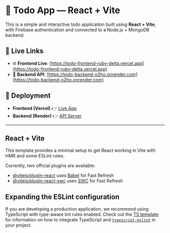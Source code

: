 # 📝 Todo App — React + Vite

This is a simple and interactive todo application built using **React + Vite**, with Firebase authentication and connected to a Node.js + MongoDB backend.

## 🔗 Live Links

- 🌐 **Frontend Live**: [https://todo-frontend-ruby-delta.vercel.app](https://todo-frontend-ruby-delta.vercel.app)
- 🔧 **Backend API**: [https://todo-backend-o2ho.onrender.com](https://todo-backend-o2ho.onrender.com)

## 🚀 Deployment

- **Frontend (Vercel)** 👉 [Live App](https://todo-frontend-ruby-delta.vercel.app)
- **Backend (Render)** 👉 [API Server](https://todo-backend-o2ho.onrender.com)

---

## React + Vite

This template provides a minimal setup to get React working in Vite with HMR and some ESLint rules.

Currently, two official plugins are available:

- [@vitejs/plugin-react](https://github.com/vitejs/vite-plugin-react/blob/main/packages/plugin-react) uses [Babel](https://babeljs.io/) for Fast Refresh
- [@vitejs/plugin-react-swc](https://github.com/vitejs/vite-plugin-react/blob/main/packages/plugin-react-swc) uses [SWC](https://swc.rs/) for Fast Refresh

## Expanding the ESLint configuration

If you are developing a production application, we recommend using TypeScript with type-aware lint rules enabled. Check out the [TS template](https://github.com/vitejs/vite/tree/main/packages/create-vite/template-react-ts) for information on how to integrate TypeScript and [`typescript-eslint`](https://typescript-eslint.io) in your project.
